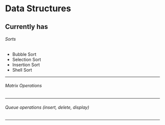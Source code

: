 # Data Structures

## Currently has

###### Sorts
- Bubble Sort
- Selection Sort
- Insertion Sort
- Shell Sort

---

###### Matrix Operations

---

###### Queue operations (insert, delete, display)

---

